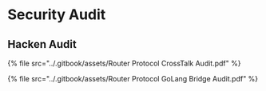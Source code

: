 # Security Audit

## Hacken Audit

{% file src="../.gitbook/assets/Router Protocol CrossTalk Audit.pdf" %}

{% file src="../.gitbook/assets/Router Protocol GoLang Bridge Audit.pdf" %}
